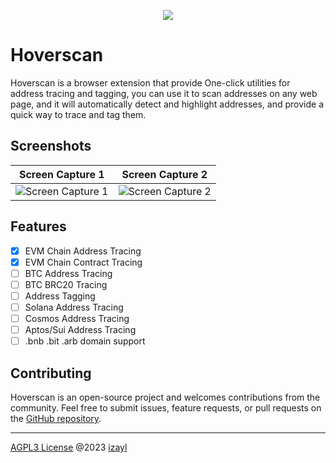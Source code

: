 <p align="center">
  <img src="https://user-images.githubusercontent.com/10740043/236673483-34cff733-f156-4ba3-b7cc-eae11a9b0cfb.png" />
</p>

# Hoverscan

Hoverscan is a browser extension that provide One-click utilities for address tracing and tagging, you can use it to scan addresses on any web page, and it will automatically detect and highlight addresses, and provide a quick way to trace and tag them.

## Screenshots

|                                                      Screen Capture 1                                                      |                                                      Screen Capture 2                                                      |
| :------------------------------------------------------------------------------------------------------------------------: | :------------------------------------------------------------------------------------------------------------------------: |
| ![Screen Capture 1](https://user-images.githubusercontent.com/10740043/236673682-b77932d9-cb79-4be5-9dba-14ee91ec09a1.png) | ![Screen Capture 2](https://user-images.githubusercontent.com/10740043/236673777-972f1181-413f-41ae-b457-b39329f3298a.png) |

## Features

- [x] EVM Chain Address Tracing
- [x] EVM Chain Contract Tracing
- [ ] BTC Address Tracing
- [ ] BTC BRC20 Tracing
- [ ] Address Tagging
- [ ] Solana Address Tracing
- [ ] Cosmos Address Tracing
- [ ] Aptos/Sui Address Tracing
- [ ] .bnb .bit .arb domain support

## Contributing

Hoverscan is an open-source project and welcomes contributions from the community. Feel free to submit issues, feature requests, or pull requests on the [GitHub repository](https://github.com/izayl/hoverscan).

----
[AGPL3 License](./LICENSE) @2023 [izayl](https://github.com/izayl)
